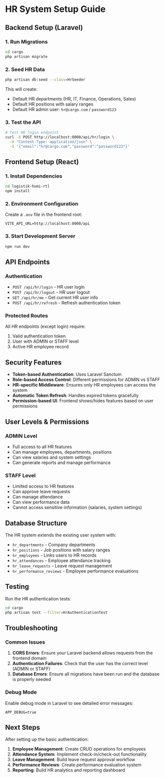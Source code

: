 # HR System Setup Guide

## Backend Setup (Laravel)

### 1. Run Migrations
```bash
cd cargo
php artisan migrate
```

### 2. Seed HR Data
```bash
php artisan db:seed --class=HrSeeder
```

This will create:
- Default HR departments (HR, IT, Finance, Operations, Sales)
- Default HR positions with salary ranges
- Default HR admin user: `hr@cargo.com` / `password123`

### 3. Test the API
```bash
# Test HR login endpoint
curl -X POST http://localhost:8000/api/hr/login \
  -H "Content-Type: application/json" \
  -d '{"email":"hr@cargo.com","password":"password123"}'
```

## Frontend Setup (React)

### 1. Install Dependencies
```bash
cd logistik-humi-rtl
npm install
```

### 2. Environment Configuration
Create a `.env` file in the frontend root:
```env
VITE_API_URL=http://localhost:8000/api
```

### 3. Start Development Server
```bash
npm run dev
```

## API Endpoints

### Authentication
- `POST /api/hr/login` - HR user login
- `POST /api/hr/logout` - HR user logout
- `GET /api/hr/me` - Get current HR user info
- `POST /api/hr/refresh` - Refresh authentication token

### Protected Routes
All HR endpoints (except login) require:
1. Valid authentication token
2. User with ADMIN or STAFF level
3. Active HR employee record

## Security Features

- **Token-based Authentication**: Uses Laravel Sanctum
- **Role-based Access Control**: Different permissions for ADMIN vs STAFF
- **HR-specific Middleware**: Ensures only HR employees can access the system
- **Automatic Token Refresh**: Handles expired tokens gracefully
- **Permission-based UI**: Frontend shows/hides features based on user permissions

## User Levels & Permissions

### ADMIN Level
- Full access to all HR features
- Can manage employees, departments, positions
- Can view salaries and system settings
- Can generate reports and manage performance

### STAFF Level
- Limited access to HR features
- Can approve leave requests
- Can manage attendance
- Can view performance data
- Cannot access sensitive information (salaries, system settings)

## Database Structure

The HR system extends the existing user system with:
- `hr_departments` - Company departments
- `hr_positions` - Job positions with salary ranges
- `hr_employees` - Links users to HR records
- `hr_attendances` - Employee attendance tracking
- `hr_leave_requests` - Leave request management
- `hr_performance_reviews` - Employee performance evaluations

## Testing

Run the HR authentication tests:
```bash
cd cargo
php artisan test --filter=HrAuthenticationTest
```

## Troubleshooting

### Common Issues

1. **CORS Errors**: Ensure your Laravel backend allows requests from the frontend domain
2. **Authentication Failures**: Check that the user has the correct level (ADMIN or STAFF)
3. **Database Errors**: Ensure all migrations have been run and the database is properly seeded

### Debug Mode

Enable debug mode in Laravel to see detailed error messages:
```env
APP_DEBUG=true
```

## Next Steps

After setting up the basic authentication:

1. **Employee Management**: Create CRUD operations for employees
2. **Attendance System**: Implement check-in/check-out functionality
3. **Leave Management**: Build leave request approval workflow
4. **Performance Reviews**: Create performance evaluation system
5. **Reporting**: Build HR analytics and reporting dashboard 
